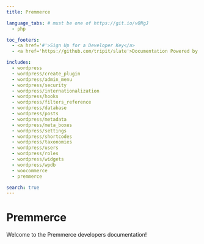 ```yaml
---
title: Premmerce

language_tabs: # must be one of https://git.io/vQNgJ
  - php

toc_footers:
  - <a href='#'>Sign Up for a Developer Key</a>
  - <a href='https://github.com/tripit/slate'>Documentation Powered by Slate</a>

includes:
  - wordpress
  - wordpress/create_plugin
  - wordpress/admin_menu
  - wordpress/security
  - wordpress/internationalization
  - wordpress/hooks
  - wordpress/filters_reference
  - wordpress/database
  - wordpress/posts
  - wordpress/metadata
  - wordpress/meta_boxes
  - wordpress/settings
  - wordpress/shortcodes
  - wordpress/taxonomies
  - wordpress/users
  - wordpress/roles
  - wordpress/widgets
  - wordpress/wpdb
  - woocommerce
  - premmerce

search: true
---
```


# Premmerce

Welcome to the Premmerce developers documentation!
